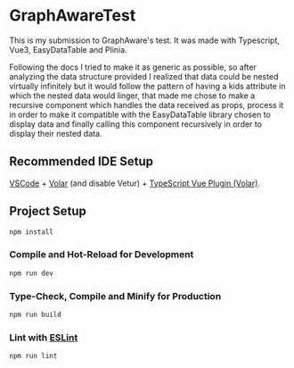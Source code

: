# GraphAwareTest

This is my submission to GraphAware's test. It was made with Typescript, Vue3, EasyDataTable and Plinia.

Following the docs I tried to make it as generic as possible, so after analyzing the data structure provided I realized that data could be nested virtually infinitely but it would follow the pattern of having a kids attribute in which the nested data would linger, that made me chose to make a recursive component which handles the data received as props, process it in order to make it compatible with the EasyDataTable library chosen to display data and finally calling this component recursively in order to display their nested data.

## Recommended IDE Setup

[VSCode](https://code.visualstudio.com/) + [Volar](https://marketplace.visualstudio.com/items?itemName=Vue.volar) (and disable Vetur) + [TypeScript Vue Plugin (Volar)](https://marketplace.visualstudio.com/items?itemName=Vue.vscode-typescript-vue-plugin).

## Project Setup

```sh
npm install
```

### Compile and Hot-Reload for Development

```sh
npm run dev
```

### Type-Check, Compile and Minify for Production

```sh
npm run build
```

### Lint with [ESLint](https://eslint.org/)

```sh
npm run lint
```
